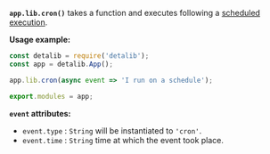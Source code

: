 **`app.lib.cron()`** takes a function and executes following a [scheduled execution](/use/cron).

**Usage example:**

```javascript
const detalib = require('detalib');
const app = detalib.App();

app.lib.cron(async event => 'I run on a schedule');

export.modules = app;
```

**`event` attributes:**

- `event.type` : `String` will be instantiated to `'cron'`.
- `event.time` : `String` time at which the event took place.
